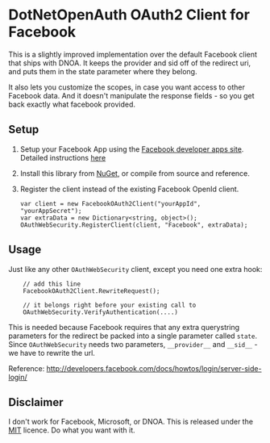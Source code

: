 DotNetOpenAuth OAuth2 Client for Facebook
======================================

This is a slightly improved implementation over the default Facebook client that ships with DNOA.
It keeps the provider and sid off of the redirect uri, and puts them in the state parameter where they belong.

It also lets you customize the scopes, in case you want access to other Facebook data.  And it doesn't manipulate
the response fields - so you get back exactly what facebook provided.

## Setup

 1. Setup your Facebook App using the [Facebook developer apps site](https://developers.facebook.com/apps).
    Detailed instructions [here](http://ben.onfabrik.com/posts/oauth-providers#facebook)

 2. Install this library from [NuGet](https://nuget.org/packages/DotNetOpenAuth.FacebookOAuth2), or compile from source and reference.

 3. Register the client instead of the existing Facebook OpenId client.

        var client = new FacebookOAuth2Client("yourAppId", "yourAppSecret");
        var extraData = new Dictionary<string, object>();
        OAuthWebSecurity.RegisterClient(client, "Facebook", extraData);

## Usage

Just like any other `OAuthWebSecurity` client, except you need one extra hook:

        // add this line
        FacebookOAuth2Client.RewriteRequest();

        // it belongs right before your existing call to
        OAuthWebSecurity.VerifyAuthentication(....)

This is needed because Facebook requires that any extra querystring parameters for the
redirect be packed into a single parameter called `state`.  Since `OAuthWebSecurity` needs
two parameters, `__provider__` and `__sid__` - we have to rewrite the url.

Reference: http://developers.facebook.com/docs/howtos/login/server-side-login/


## Disclaimer

I don't work for Facebook, Microsoft, or DNOA.  This is released under the [MIT](LICENCE.txt) licence.  Do what you want with it.
